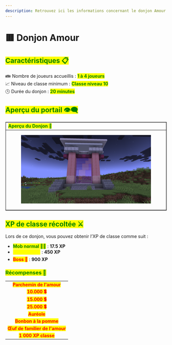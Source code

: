 ```yaml
---
description: Retrouvez ici les informations concernant le donjon Amour
---
```


# 🟥 Donjon Amour

## <mark style="color:green;"> Caractéristiques 📋</mark>

👪 Nombre de joueurs accueillis : <mark style="color:green;">**1 à 4 joueurs**</mark>  
📈 Niveau de classe minimum : <mark style="color:green;">**Classe niveau 10**</mark>  
🕓 Durée du donjon : <mark style="color:green;">**20 minutes**</mark>  

## <mark style="color:green;"> Aperçu du portail 👁‍🗨</mark>

<table border="1" cellspacing="0" cellpadding="6">
  <tr>
    <td><mark style="color:green;"><strong>Aperçu du Donjon 📸</strong></mark></td>
  </tr>
  <tr>
    <td><figure><img src="../../.gitbook/assets/Les_Donjons/Portail/Event/Amour.png" alt=""></figure></td>
  </tr>
</table>

## <mark style="color:green;"> XP de classe récoltée ⚔</mark>

Lors de ce donjon, vous pouvez obtenir l’XP de classe comme suit :  

* <mark style="color:green;"><strong>Mob normal 🧟‍♂️</strong></mark> : **17.5 XP**  
* <mark style="color:yellow;"><strong>Mini-Boss 👽</strong></mark> : **450 XP**  
* <mark style="color:red;"><strong>Boss 🐉</strong></mark> : **900 XP**

### <mark style="color:green;">Récompenses 🎁</mark>

|                                                                              |
|:----------------------------------------------------------------------------:|
| <mark style="color:red;"><strong>Parchemin de l'amour</strong></mark>        |
| <mark style="color:red;"><strong>10.000 💲</strong></mark>                   |
| <mark style="color:red;"><strong>15.000 💲</strong></mark>                   |
| <mark style="color:red;"><strong>25.000 💲</strong></mark>                  |
| <mark style="color:red;"><strong>Auréole</strong></mark>                    |
| <mark style="color:red;"><strong>Bonbon à la pomme</strong></mark>        |
| <mark style="color:red;"><strong>Œuf de familier de l'amour</strong></mark> |
| <mark style="color:red;"><strong>1 000 XP classe</strong></mark>            |
